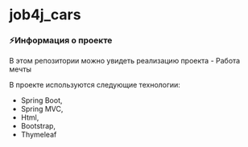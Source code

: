 # job4j_cars
### ⚡Информация о проекте
В этом репозитории можно увидеть реализацию проекта - Работа мечты

В проекте используются следующие технологии:

- Spring Boot,
- Spring MVC,
- Html,
- Bootstrap,
- Thymeleaf
